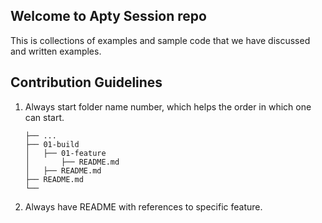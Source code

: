 ## Welcome to Apty Session repo

This is collections of examples and sample code that we have discussed and written examples. 

## Contribution Guidelines
1. Always start folder name number, which helps the order in which one can start. 
    ```
    ├── ...
    ├── 01-build                
    │   ├── 01-feature        
    │       ├── README.md   
    │   ├── README.md 
    ├── README.md   
    └──
    ```
2. Always have README with references to specific feature. 
